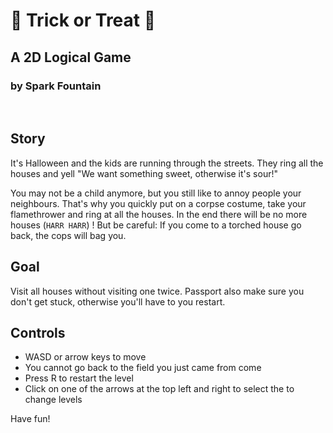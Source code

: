 # 🎃 Trick or Treat 🎃
## A 2D Logical Game
### by Spark Fountain
<br />

## Story
It's Halloween and the kids are running through the streets.
They ring all the houses and yell "We want something sweet,
otherwise it's sour!"

You may not be a child anymore, but you still like to annoy people
your neighbours. That's why you quickly put on a corpse costume,
take your flamethrower and ring at all
the houses. In the end there will be no more houses (`HARR HARR`) !
But be careful: If you come to a torched house
go back, the cops will bag you.

## Goal
Visit all houses without visiting one twice. Passport
also make sure you don't get stuck, otherwise you'll have to
you restart.


## Controls
- WASD or arrow keys to move
- You cannot go back to the field you just came from come
- Press R to restart the level
- Click on one of the arrows at the top left and right to select the to change levels

Have fun! 
